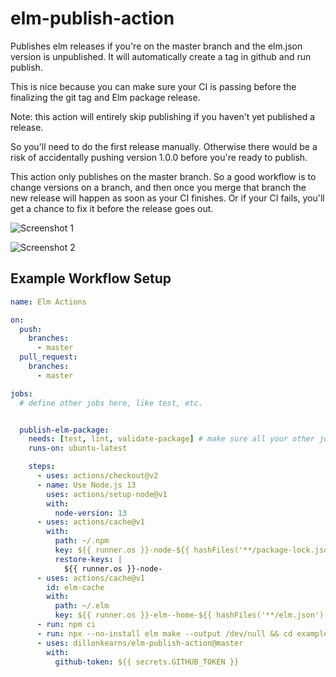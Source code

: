 # elm-publish-action

Publishes elm releases if you're on the master branch and
the elm.json version is unpublished. It will automatically
create a tag in github and run publish.

This is nice because you can make sure your CI is passing before
the finalizing the git tag and Elm package release.

Note: this action will entirely skip publishing if you haven't yet published a release.

So you'll need to do the first release manually. Otherwise there would be a risk of accidentally
pushing version 1.0.0 before you're ready to publish.

This action only publishes on the master branch. So a good workflow is to change versions on a branch, and
then once you merge that branch the new release will happen as soon as your CI finishes. Or if your CI fails,
you'll get a chance to fix it before the release goes out.

![Screenshot 1](https://raw.githubusercontent.com/dillonkearns/elm-publish-action/master/screenshots/1.png)

![Screenshot 2](https://raw.githubusercontent.com/dillonkearns/elm-publish-action/master/screenshots/2.png)

## Example Workflow Setup


```yml
name: Elm Actions

on:
  push:
    branches:
      - master
  pull_request:
    branches:
      - master

jobs:
  # define other jobs here, like test, etc.


  publish-elm-package:
    needs: [test, lint, validate-package] # make sure all your other jobs succeed before trying to publish
    runs-on: ubuntu-latest

    steps:
      - uses: actions/checkout@v2
      - name: Use Node.js 13
        uses: actions/setup-node@v1
        with:
          node-version: 13
      - uses: actions/cache@v1
        with:
          path: ~/.npm
          key: ${{ runner.os }}-node-${{ hashFiles('**/package-lock.json') }}
          restore-keys: |
            ${{ runner.os }}-node-
      - uses: actions/cache@v1
        id: elm-cache
        with:
          path: ~/.elm
          key: ${{ runner.os }}-elm--home-${{ hashFiles('**/elm.json') }}
      - run: npm ci
      - run: npx --no-install elm make --output /dev/null && cd examples && npx --no-install elm make src/*.elm --output /dev/null && cd ..
      - uses: dillonkearns/elm-publish-action@master
        with:
          github-token: ${{ secrets.GITHUB_TOKEN }}
```
